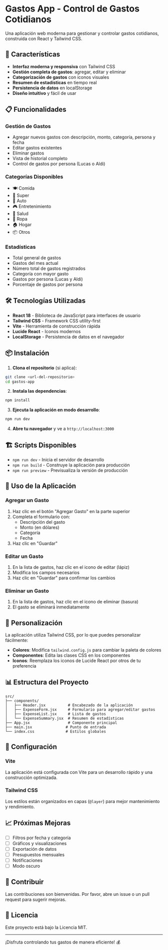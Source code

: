 # Gastos App - Control de Gastos Cotidianos

Una aplicación web moderna para gestionar y controlar gastos cotidianos, construida con React y Tailwind CSS.

## 🚀 Características

- **Interfaz moderna y responsiva** con Tailwind CSS
- **Gestión completa de gastos**: agregar, editar y eliminar
- **Categorización de gastos** con iconos visuales
- **Resumen de estadísticas** en tiempo real
- **Persistencia de datos** en localStorage
- **Diseño intuitivo** y fácil de usar

## 📋 Funcionalidades

### Gestión de Gastos
- Agregar nuevos gastos con descripción, monto, categoría, persona y fecha
- Editar gastos existentes
- Eliminar gastos
- Vista de historial completo
- Control de gastos por persona (Lucas o Aldi)

### Categorías Disponibles
- 🍽️ Comida
- 🛒 Super
- 🚗 Auto
- 🎮 Entretenimiento
- 💊 Salud
- 👕 Ropa
- 🏠 Hogar
- 📦 Otros

### Estadísticas
- Total general de gastos
- Gastos del mes actual
- Número total de gastos registrados
- Categoría con mayor gasto
- Gastos por persona (Lucas y Aldi)
- Porcentaje de gastos por persona

## 🛠️ Tecnologías Utilizadas

- **React 18** - Biblioteca de JavaScript para interfaces de usuario
- **Tailwind CSS** - Framework CSS utility-first
- **Vite** - Herramienta de construcción rápida
- **Lucide React** - Iconos modernos
- **LocalStorage** - Persistencia de datos en el navegador

## 📦 Instalación

1. **Clona el repositorio** (si aplica):
```bash
git clone <url-del-repositorio>
cd gastos-app
```

2. **Instala las dependencias**:
```bash
npm install
```

3. **Ejecuta la aplicación en modo desarrollo**:
```bash
npm run dev
```

4. **Abre tu navegador** y ve a `http://localhost:3000`

## 🏗️ Scripts Disponibles

- `npm run dev` - Inicia el servidor de desarrollo
- `npm run build` - Construye la aplicación para producción
- `npm run preview` - Previsualiza la versión de producción

## 📱 Uso de la Aplicación

### Agregar un Gasto
1. Haz clic en el botón "Agregar Gasto" en la parte superior
2. Completa el formulario con:
   - Descripción del gasto
   - Monto (en dólares)
   - Categoría
   - Fecha
3. Haz clic en "Guardar"

### Editar un Gasto
1. En la lista de gastos, haz clic en el icono de editar (lápiz)
2. Modifica los campos necesarios
3. Haz clic en "Guardar" para confirmar los cambios

### Eliminar un Gasto
1. En la lista de gastos, haz clic en el icono de eliminar (basura)
2. El gasto se eliminará inmediatamente

## 🎨 Personalización

La aplicación utiliza Tailwind CSS, por lo que puedes personalizar fácilmente:

- **Colores**: Modifica `tailwind.config.js` para cambiar la paleta de colores
- **Componentes**: Edita las clases CSS en los componentes
- **Iconos**: Reemplaza los iconos de Lucide React por otros de tu preferencia

## 📊 Estructura del Proyecto

```
src/
├── components/
│   ├── Header.jsx          # Encabezado de la aplicación
│   ├── ExpenseForm.jsx     # Formulario para agregar/editar gastos
│   ├── ExpenseList.jsx     # Lista de gastos
│   └── ExpenseSummary.jsx  # Resumen de estadísticas
├── App.jsx                 # Componente principal
├── main.jsx               # Punto de entrada
└── index.css              # Estilos globales
```

## 🔧 Configuración

### Vite
La aplicación está configurada con Vite para un desarrollo rápido y una construcción optimizada.

### Tailwind CSS
Los estilos están organizados en capas (`@layer`) para mejor mantenimiento y rendimiento.

## 📈 Próximas Mejoras

- [ ] Filtros por fecha y categoría
- [ ] Gráficos y visualizaciones
- [ ] Exportación de datos
- [ ] Presupuestos mensuales
- [ ] Notificaciones
- [ ] Modo oscuro

## 🤝 Contribuir

Las contribuciones son bienvenidas. Por favor, abre un issue o un pull request para sugerir mejoras.

## 📄 Licencia

Este proyecto está bajo la Licencia MIT.

---

¡Disfruta controlando tus gastos de manera eficiente! 💰 